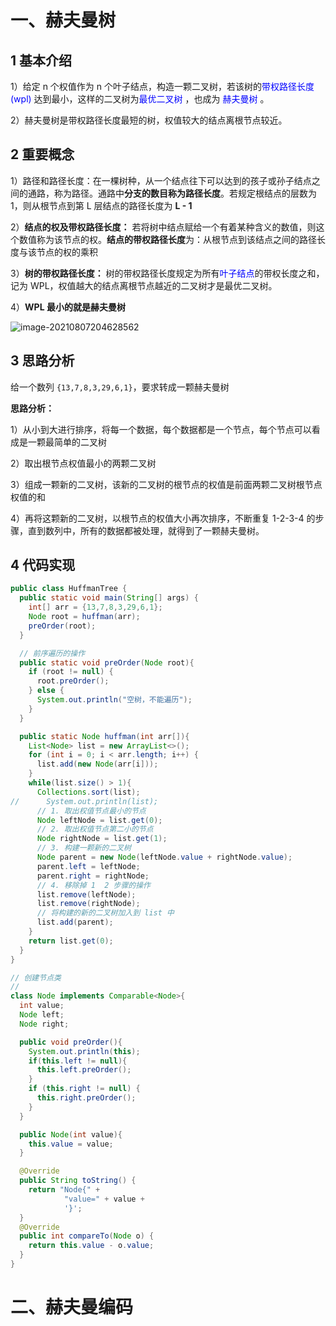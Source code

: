 # 一、赫夫曼树



## 1 基本介绍



1）给定 n 个权值作为 n 个叶子结点，构造一颗二叉树，若该树的<font color="blue">带权路径长度(wpl)</font> 达到最小，这样的二叉树为<font color="blue">最优二叉树</font> ，也成为 <font color="blue">赫夫曼树</font> 。

2）赫夫曼树是带权路径长度最短的树，权值较大的结点离根节点较近。



## 2 重要概念



1）路径和路径长度：在一棵树种，从一个结点往下可以达到的孩子或孙子结点之间的通路，称为路径。通路中**分支的数目称为路径长度**。若规定根结点的层数为 1，则从根节点到第 L 层结点的路径长度为 **L - 1**

2）**结点的权及带权路径长度：** 若将树中结点赋给一个有着某种含义的数值，则这个数值称为该节点的权。**结点的带权路径长度**为：从根节点到该结点之间的路径长度与该节点的权的乘积

3）**树的带权路径长度：** 树的带权路径长度规定为所有<font color="blue">叶子结点</font>的带权长度之和，记为 WPL，权值越大的结点离根节点越近的二叉树才是最优二叉树。

4）**WPL 最小的就是赫夫曼树**

![image-20210807204628562](C:\Users\李祥鸿\AppData\Roaming\Typora\typora-user-images\image-20210807204628562.png)



## 3 思路分析



给一个数列 `{13,7,8,3,29,6,1}`，要求转成一颗赫夫曼树

**思路分析：**

1）从小到大进行排序，将每一个数据，每个数据都是一个节点，每个节点可以看成是一颗最简单的二叉树

2）取出根节点权值最小的两颗二叉树

3）组成一颗新的二叉树，该新的二叉树的根节点的权值是前面两颗二叉树根节点权值的和

4）再将这颗新的二叉树，以根节点的权值大小再次排序，不断重复 1-2-3-4 的步骤，直到数列中，所有的数据都被处理，就得到了一颗赫夫曼树。



## 4 代码实现



```java
public class HuffmanTree {
  public static void main(String[] args) {
    int[] arr = {13,7,8,3,29,6,1};
    Node root = huffman(arr);
    preOrder(root);
  }

  // 前序遍历的操作
  public static void preOrder(Node root){
    if (root != null) {
      root.preOrder();
    } else {
      System.out.println("空树，不能遍历");
    }
  }

  public static Node huffman(int arr[]){
    List<Node> list = new ArrayList<>();
    for (int i = 0; i < arr.length; i++) {
      list.add(new Node(arr[i]));
    }
    while(list.size() > 1){
      Collections.sort(list);
//      System.out.println(list);
      // 1. 取出权值节点最小的节点
      Node leftNode = list.get(0);
      // 2. 取出权值节点第二小的节点
      Node rightNode = list.get(1);
      // 3. 构建一颗新的二叉树
      Node parent = new Node(leftNode.value + rightNode.value);
      parent.left = leftNode;
      parent.right = rightNode;
      // 4. 移除掉 1  2 步骤的操作
      list.remove(leftNode);
      list.remove(rightNode);
      // 将构建的新的二叉树加入到 list 中
      list.add(parent);
    }
    return list.get(0);
  }
}

// 创建节点类
//
class Node implements Comparable<Node>{
  int value;
  Node left;
  Node right;

  public void preOrder(){
    System.out.println(this);
    if(this.left != null){
      this.left.preOrder();
    }
    if (this.right != null) {
      this.right.preOrder();
    }
  }

  public Node(int value){
    this.value = value;
  }

  @Override
  public String toString() {
    return "Node{" +
            "value=" + value +
            '}';
  }
  @Override
  public int compareTo(Node o) {
    return this.value - o.value;
  }
}
```



# 二、赫夫曼编码

































